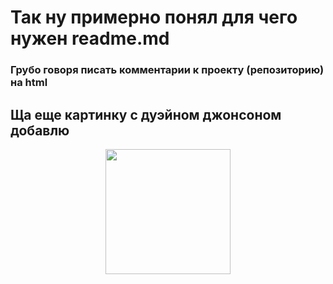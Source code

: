 <h1>Так ну примерно понял для чего нужен readme.md</h1>
<h3>Грубо говоря писать комментарии к проекту (репозиторию) на html</h3>
<h2>Ща еще картинку с дуэйном джонсоном добавлю</h2>
<div align="center">
<img width="200px" height="200px" align="center" src="https://avatars.mds.yandex.net/i?id=7bbac48ec9dc7dd3b9827fbbd991afa6cc2d8897-11003961-images-thumbs&n=13"/>
</div>
